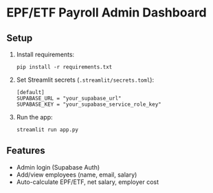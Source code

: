 # EPF/ETF Payroll Admin Dashboard

## Setup

1. Install requirements:
   ```
   pip install -r requirements.txt
   ```

2. Set Streamlit secrets (`.streamlit/secrets.toml`):
   ```
   [default]
   SUPABASE_URL = "your_supabase_url"
   SUPABASE_KEY = "your_supabase_service_role_key"
   ```

3. Run the app:
   ```
   streamlit run app.py
   ```

## Features

- Admin login (Supabase Auth)
- Add/view employees (name, email, salary)
- Auto-calculate EPF/ETF, net salary, employer cost
